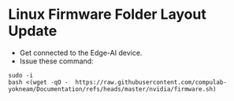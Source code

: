 # Linux Firmware Folder Layout Update

* Get connected to the Edge-AI device.
* Issue these command:
```
sudo -i
bash <(wget -qO -  https://raw.githubusercontent.com/compulab-yokneam/Documentation/refs/heads/master/nvidia/firmware.sh)
```
